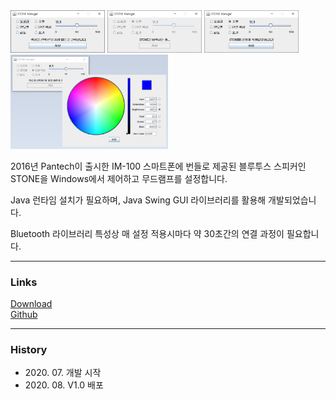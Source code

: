 <img src="program_main.png" width="30%" />
<img src="program_run_1.png" width="30%" />
<img src="program_run_2.png" width="30%" />
<br/>
<img src="program_color.png" width="50%" />

2016년 Pantech이 출시한 IM-100 스마트폰에 번들로 제공된 블루투스 스피커인 STONE을
Windows에서 제어하고 무드램프를 설정합니다.

Java 런타임 설치가 필요하며, Java Swing GUI 라이브러리를 활용해 개발되었습니다.

Bluetooth 라이브러리 특성상 매 설정 적용시마다 약 30초간의 연결 과정이 필요합니다.

***

### Links
[Download](https://github.com/yymin1022/StoneManager_JAVA/releases)<br/>
[Github](https://github.com/yymin1022/StoneManager_JAVA)

***

### History
* 2020\. 07\. 개발 시작
* 2020\. 08\. V1\.0 배포